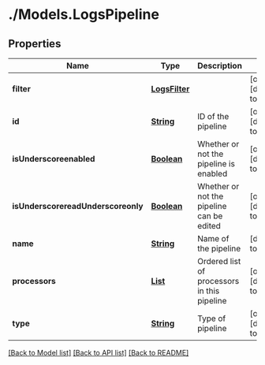 # ./Models.LogsPipeline
## Properties

Name | Type | Description | Notes
------------ | ------------- | ------------- | -------------
**filter** | [**LogsFilter**][1] |  | [optional] [default to null]
**id** | [**String**][2] | ID of the pipeline | [optional] [default to null]
**isUnderscoreenabled** | [**Boolean**][3] | Whether or not the pipeline is enabled | [optional] [default to null]
**isUnderscorereadUnderscoreonly** | [**Boolean**][3] | Whether or not the pipeline can be edited | [optional] [default to null]
**name** | [**String**][2] | Name of the pipeline | [default to null]
**processors** | [**List**][4] | Ordered list of processors in this pipeline | [optional] [default to null]
**type** | [**String**][2] | Type of pipeline | [optional] [default to null]

[[Back to Model list]][5] [[Back to API list]][6] [[Back to README]][7]

[1]: LogsFilter.md
[2]: string.md
[3]: boolean.md
[4]: LogsProcessor.md
[5]: ../README.md#documentation-for-models
[6]: ../README.md#documentation-for-api-endpoints
[7]: ../README.md
